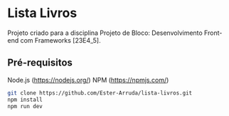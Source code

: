 # Lista Livros

Projeto criado para a disciplina Projeto de Bloco: Desenvolvimento Front-end com Frameworks [23E4_5].

## Pré-requisitos

Node.js (https://nodejs.org/)
NPM (https://npmjs.com/)


```bash
git clone https://github.com/Ester-Arruda/lista-livros.git
npm install
npm run dev

